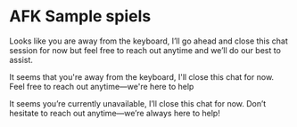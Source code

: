 # AFK Sample spiels

Looks like you are away from the keyboard, I’ll go ahead and close this chat session for now but feel free to reach out anytime and we’ll do our best to assist.

It seems that you're away from the keyboard, I'll close this chat for now. Feel free to reach out anytime—we're here to help

It seems you’re currently unavailable, I’ll close this chat for now. Don’t hesitate to reach out anytime—we’re always here to help!
